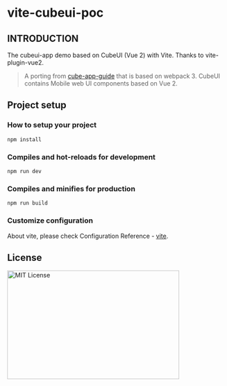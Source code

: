 # vite-cubeui-poc

## INTRODUCTION

The cubeui-app demo based on CubeUI (Vue 2) with Vite. Thanks to vite-plugin-vue2.

> A porting from [cube-app-guide](https://github.com/cube-ui/cube-application-guide) that is based on webpack 3. CubeUI contains Mobile web UI components based on Vue 2.

## Project setup

### How to setup your project
```
npm install
```

### Compiles and hot-reloads for development
```
npm run dev
```

### Compiles and minifies for production
```
npm run build
```

### Customize configuration

About vite, please check Configuration Reference - [vite](https://github.com/vitejs/vite).

## License

<img src="https://nikoni.top/images/niko-mit.png" alt="MIT License" width="396" height="250"/>

